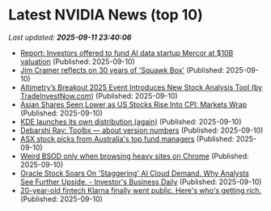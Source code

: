 # Latest NVIDIA News (top 10)
_Last updated: **2025-09-11 23:40:06**_

- [Report: Investors offered to fund AI data startup Mercor at $10B valuation](https://siliconangle.com/2025/09/10/report-investors-offered-fund-ai-data-startup-mercor-10b-valuation/) (Published: 2025-09-10)
- [Jim Cramer reflects on 30 years of 'Squawk Box'](https://www.cnbc.com/2025/09/10/jim-cramer-reflects-on-30-years-of-squawk-box.html) (Published: 2025-09-10)
- [Altimetry’s Breakout 2025 Event Introduces New Stock Analysis Tool (by TradeInvestNow.com)](https://www.globenewswire.com/news-release/2025/09/10/3148295/0/en/Altimetry-s-Breakout-2025-Event-Introduces-New-Stock-Analysis-Tool-by-TradeInvestNow-com.html) (Published: 2025-09-10)
- [Asian Shares Seen Lower as US Stocks Rise Into CPI: Markets Wrap](https://financialpost.com/pmn/business-pmn/asian-shares-seen-lower-as-us-stocks-rise-into-cpi-markets-wrap) (Published: 2025-09-10)
- [KDE launches its own distribution (again)](https://lwn.net/SubscriberLink/1037166/caa6979c16a99c9e/) (Published: 2025-09-10)
- [Debarshi Ray: Toolbx — about version numbers](https://debarshiray.wordpress.com/2025/09/10/toolbx-about-version-numbers/) (Published: 2025-09-10)
- [ASX stock picks from Australia's top fund managers](https://www.fool.com.au/2025/09/11/asx-stock-picks-from-australias-top-fund-managers/) (Published: 2025-09-10)
- [Weird BSOD only when browsing heavy sites on Chrome](https://www.bleepingcomputer.com/forums/t/810640/weird-bsod-only-when-browsing-heavy-sites-on-chrome/) (Published: 2025-09-10)
- [Oracle Stock Soars On 'Staggering' AI Cloud Demand. Why Analysts See Further Upside. - Investor's Business Daily](https://slashdot.org/firehose.pl?op=view&amp;id=179146728) (Published: 2025-09-10)
- [20-year-old fintech Klarna finally went public. Here's who's getting rich.](https://www.businessinsider.com/klarna-ipo-stock-price-investors-2025-9) (Published: 2025-09-10)
